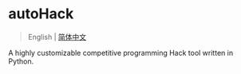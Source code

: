 # autoHack

> English | [简体中文](./docs/README_zh.md)

A highly customizable competitive programming Hack tool written in Python.

